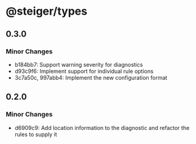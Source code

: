 # @steiger/types

## 0.3.0

### Minor Changes

- b184bb7: Support warning severity for diagnostics
- d93c9f6: Implement support for individual rule options
- 3c7a50c, 997abb4: Implement the new configuration format

## 0.2.0

### Minor Changes

- d6909c9: Add location information to the diagnostic and refactor the rules to supply it
